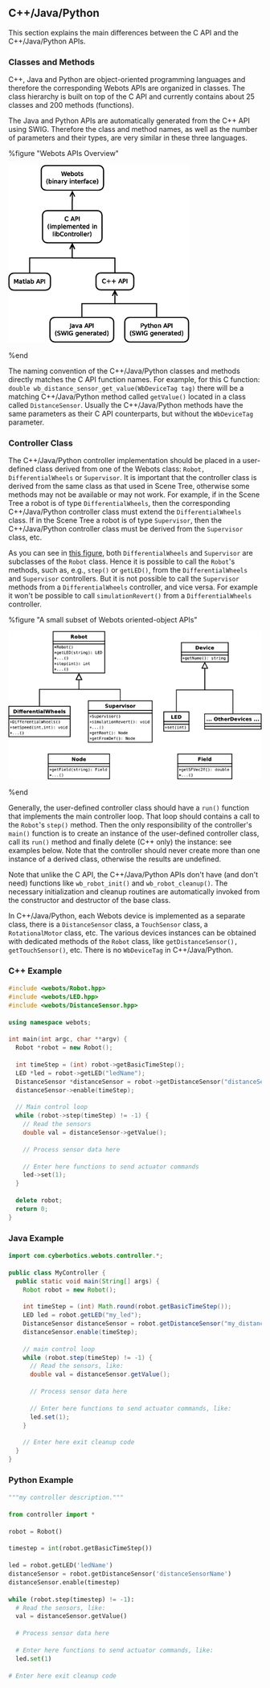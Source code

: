 ## C++/Java/Python

This section explains the main differences between the C API and the
C++/Java/Python APIs.

### Classes and Methods

C++, Java and Python are object-oriented programming languages and therefore the
corresponding Webots APIs are organized in classes. The class hierarchy is built
on top of the C API and currently contains about 25 classes and 200 methods
(functions).

The Java and Python APIs are automatically generated from the C++ API using
SWIG. Therefore the class and method names, as well as the number of parameters
and their types, are very similar in these three languages.

%figure "Webots APIs Overview"

![api_overview.png](images/api_overview.png)

%end

The naming convention of the C++/Java/Python classes and methods directly
matches the C API function names. For example, for this C function: `double
wb_distance_sensor_get_value(WbDeviceTag tag)` there will be a matching
C++/Java/Python method called `getValue()` located in a class called
`DistanceSensor`. Usually the C++/Java/Python methods have the same parameters
as their C API counterparts, but without the `WbDeviceTag` parameter.

### Controller Class

The C++/Java/Python controller implementation should be placed in a user-defined
class derived from one of the Webots class: `Robot, DifferentialWheels` or
`Supervisor`. It is important that the controller class is derived from the same
class as that used in Scene Tree, otherwise some methods may not be available or
may not work. For example, if in the Scene Tree a robot is of type
`DifferentialWheels`, then the corresponding C++/Java/Python controller class
must extend the `DifferentialWheels` class. If in the Scene Tree a robot is of
type `Supervisor`, then the C++/Java/Python controller class must be derived
from the `Supervisor` class, etc.

As you can see in [this figure](#a-small-subset-of-webots-oriented-object-apis),
both `DifferentialWheels` and `Supervisor` are subclasses of the `Robot` class.
Hence it is possible to call the `Robot`'s methods, such as, e.g., `step()` or
`getLED()`, from the `DifferentialWheels` and `Supervisor` controllers. But it
is not possible to call the `Supervisor` methods from a `DifferentialWheels`
controller, and vice versa. For example it won't be possible to call
`simulationRevert()` from a `DifferentialWheels` controller.

%figure "A small subset of Webots oriented-object APIs"

![oo_api.png](images/oo_api.png)

%end

Generally, the user-defined controller class should have a `run()` function that
implements the main controller loop. That loop should contains a call to the
`Robot`'s `step()` method. Then the only responsibility of the controller's
`main()` function is to create an instance of the user-defined controller class,
call its `run()` method and finally delete (C++ only) the instance: see examples
below. Note that the controller should never create more than one instance of a
derived class, otherwise the results are undefined.

Note that unlike the C API, the C++/Java/Python APIs don't have (and don't need)
functions like `wb_robot_init()` and `wb_robot_cleanup()`. The necessary
initialization and cleanup routines are automatically invoked from the
constructor and destructor of the base class.

In C++/Java/Python, each Webots device is implemented as a separate class, there
is a `DistanceSensor` class, a `TouchSensor` class, a `RotationalMotor` class,
etc. The various devices instances can be obtained with dedicated methods of the
`Robot` class, like `getDistanceSensor(), getTouchSensor()`, etc. There is no
`WbDeviceTag` in C++/Java/Python.

### C++ Example

```c++
#include <webots/Robot.hpp>
#include <webots/LED.hpp>
#include <webots/DistanceSensor.hpp>

using namespace webots;

int main(int argc, char **argv) {
  Robot *robot = new Robot();

  int timeStep = (int) robot->getBasicTimeStep();
  LED *led = robot->getLED("ledName");
  DistanceSensor *distanceSensor = robot->getDistanceSensor("distanceSensorName");
  distanceSensor->enable(timeStep);

  // Main control loop
  while (robot->step(timeStep) != -1) {
    // Read the sensors
    double val = distanceSensor->getValue();

    // Process sensor data here

    // Enter here functions to send actuator commands
    led->set(1);
  }
  
  delete robot;
  return 0;
}
```

### Java Example

```java
import com.cyberbotics.webots.controller.*;

public class MyController {
  public static void main(String[] args) {
    Robot robot = new Robot();

    int timeStep = (int) Math.round(robot.getBasicTimeStep());
    LED led = robot.getLED("my_led");
    DistanceSensor distanceSensor = robot.getDistanceSensor("my_distance_sensor");
    distanceSensor.enable(timeStep);

    // main control loop
    while (robot.step(timeStep) != -1) {
      // Read the sensors, like:
      double val = distanceSensor.getValue();

      // Process sensor data here

      // Enter here functions to send actuator commands, like:
      led.set(1);
    }

    // Enter here exit cleanup code
  }
}
```

### Python Example

```python
"""my controller description."""

from controller import *

robot = Robot()

timestep = int(robot.getBasicTimeStep())

led = robot.getLED('ledName')
distanceSensor = robot.getDistanceSensor('distanceSensorName')
distanceSensor.enable(timestep)

while (robot.step(timestep) != -1):
  # Read the sensors, like:
  val = distanceSensor.getValue()

  # Process sensor data here

  # Enter here functions to send actuator commands, like:
  led.set(1)

# Enter here exit cleanup code
```
